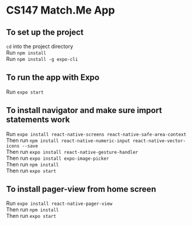 # CS147 Match.Me App

## To set up the project

`cd` into the project directory  
Run `npm install`  
Run `npm install -g expo-cli`  

## To run the app with Expo
Run `expo start`  

## To install navigator and make sure import statements work
Run `expo install react-native-screens react-native-safe-area-context`  
Then run `npm install react-native-numeric-input react-native-vector-icons --save`  
Then run `expo install react-native-gesture-handler`  
Then run `expo install expo-image-picker`  
Then run `npm install`  
Then run `expo start`  

## To install pager-view from home screen
Run `expo install react-native-pager-view`  
Then run `npm install`  
Then run `expo start`  